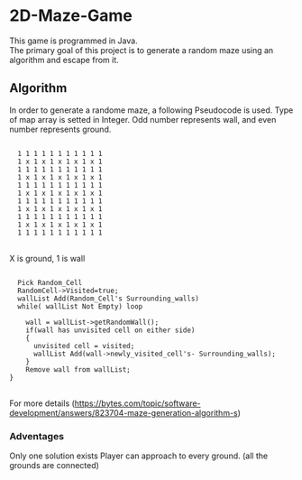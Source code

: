 # 2D-Maze-Game
This game is programmed in Java.<br />
The primary goal of this project is to generate a random maze using an algorithm and escape from it.

## Algorithm
In order to generate a randome maze, a following Pseudocode is used.
Type of map array is setted in Integer.
Odd number represents wall, and even number represents ground.

<pre>
<code>
  1 1 1 1 1 1 1 1 1 1 1
  1 x 1 x 1 x 1 x 1 x 1
  1 1 1 1 1 1 1 1 1 1 1
  1 x 1 x 1 x 1 x 1 x 1
  1 1 1 1 1 1 1 1 1 1 1
  1 x 1 x 1 x 1 x 1 x 1
  1 1 1 1 1 1 1 1 1 1 1
  1 x 1 x 1 x 1 x 1 x 1
  1 1 1 1 1 1 1 1 1 1 1
  1 x 1 x 1 x 1 x 1 x 1
  1 1 1 1 1 1 1 1 1 1 1
</code>
</pre>

X is ground, 1 is wall

<pre>
<code>
  Pick Random_Cell
  RandomCell->Visited=true;
  wallList Add(Random_Cell's Surrounding_walls)
  while( wallList Not Empty) loop
  
    wall = wallList->getRandomWall();
    if(wall has unvisited cell on either side)
    {
      unvisited cell = visited;
      wallList Add(wall->newly_visited_cell's- Surrounding_walls);
    }
    Remove wall from wallList;
}
</code>
</pre>

For more details
(https://bytes.com/topic/software-development/answers/823704-maze-generation-algorithm-s)

### Adventages
Only one solution exists
Player can approach to every ground. (all the grounds are connected)
